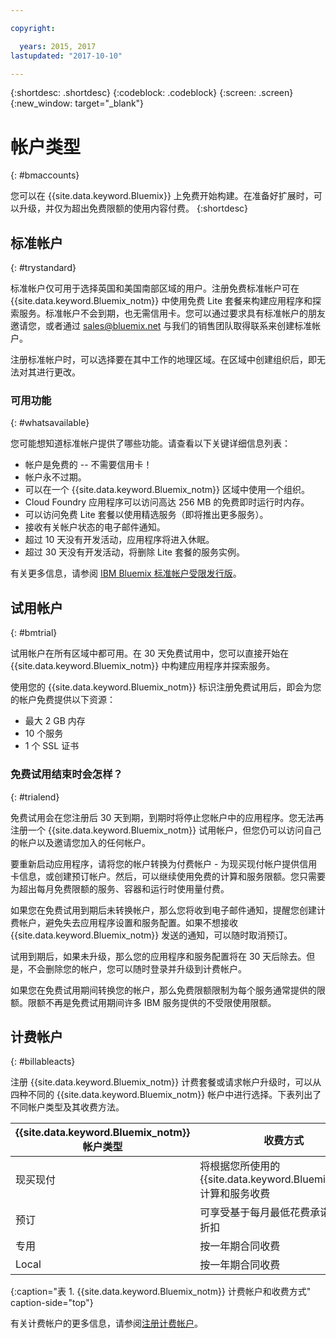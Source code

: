```yaml
---

copyright:

  years: 2015, 2017
lastupdated: "2017-10-10"

---
```


{:shortdesc: .shortdesc}
{:codeblock: .codeblock}
{:screen: .screen}
{:new_window: target="_blank"}

# 帐户类型
{: #bmaccounts}

您可以在 {{site.data.keyword.Bluemix}} 上免费开始构建。在准备好扩展时，可以升级，并仅为超出免费限额的使用内容付费。
{:shortdesc}

## 标准帐户
{: #trystandard}

标准帐户仅可用于选择英国和美国南部区域的用户。注册免费标准帐户可在 {{site.data.keyword.Bluemix_notm}} 中使用免费 Lite 套餐来构建应用程序和探索服务。标准帐户不会到期，也无需信用卡。您可以通过要求具有标准帐户的朋友邀请您，或者通过 sales@bluemix.net 与我们的销售团队取得联系来创建标准帐户。  

注册标准帐户时，可以选择要在其中工作的地理区域。在区域中创建组织后，即无法对其进行更改。 

### 可用功能 
{: #whatsavailable}

您可能想知道标准帐户提供了哪些功能。请查看以下关键详细信息列表：

   * 帐户是免费的 -- 不需要信用卡！
   * 帐户永不过期。 
   * 可以在一个 {{site.data.keyword.Bluemix_notm}} 区域中使用一个组织。
   * Cloud Foundry 应用程序可以访问高达 256 MB 的免费即时运行时内存。 
   * 可以访问免费 Lite 套餐以使用精选服务（即将推出更多服务）。 
   * 接收有关帐户状态的电子邮件通知。 
   * 超过 10 天没有开发活动，应用程序将进入休眠。
   * 超过 30 天没有开发活动，将删除 Lite 套餐的服务实例。 

有关更多信息，请参阅 [IBM Bluemix 标准帐户受限发行版](/docs/pricing/standard_account.html)。

## 试用帐户
{: #bmtrial}

试用帐户在所有区域中都可用。在 30 天免费试用中，您可以直接开始在 {{site.data.keyword.Bluemix_notm}} 中构建应用程序并探索服务。


使用您的 {{site.data.keyword.Bluemix_notm}} 标识注册免费试用后，即会为您的帐户免费提供以下资源：

* 最大 2 GB 内存
* 10 个服务
* 1 个 SSL 证书

### 免费试用结束时会怎样？ 
{: #trialend}

免费试用会在您注册后 30 天到期，到期时将停止您帐户中的应用程序。您无法再注册一个 {{site.data.keyword.Bluemix_notm}} 试用帐户，但您仍可以访问自己的帐户以及邀请您加入的任何帐户。 

要重新启动应用程序，请将您的帐户转换为付费帐户 - 为现买现付帐户提供信用卡信息，或创建预订帐户。然后，可以继续使用免费的计算和服务限额。您只需要为超出每月免费限额的服务、容器和运行时使用量付费。

如果您在免费试用到期后未转换帐户，那么您将收到电子邮件通知，提醒您创建计费帐户，避免失去应用程序设置和服务配置。如果不想接收 {{site.data.keyword.Bluemix_notm}} 发送的通知，可以随时取消预订。

试用到期后，如果未升级，那么您的应用程序和服务配置将在 30 天后除去。但是，不会删除您的帐户，您可以随时登录并升级到计费帐户。 

如果您在免费试用期间转换您的帐户，那么免费限额限制为每个服务通常提供的限额。限额不再是免费试用期间许多 IBM 服务提供的不受限使用限额。

## 计费帐户
{: #billableacts}

注册 {{site.data.keyword.Bluemix_notm}} 计费套餐或请求帐户升级时，可以从四种不同的 {{site.data.keyword.Bluemix_notm}} 帐户中进行选择。下表列出了不同帐户类型及其收费方法。 

|{{site.data.keyword.Bluemix_notm}} 帐户类型|	收费方式|
|------------------|-----------------------|
|现买现付|	将根据您所使用的 {{site.data.keyword.Bluemix_notm}} 计算和服务收费|
|预订| 可享受基于每月最低花费承诺的每月折扣|
|专用| 按一年期合同收费|
|Local|	按一年期合同收费|
{:caption="表 1. {{site.data.keyword.Bluemix_notm}} 计费帐户和收费方式" caption-side="top"}

有关计费帐户的更多信息，请参阅[注册计费帐户](/docs/pricing/billable.html#billable)。
